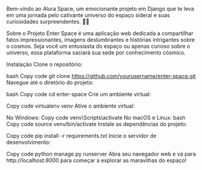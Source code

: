 Bem-vindo ao Alura Space, um emocionante projeto em Django que te leva em uma jornada pelo cativante universo do espaço sideral e suas curiosidades surpreendentes. 🚀🌌

Sobre o Projeto
Enter Space é uma aplicação web dedicada a compartilhar fatos impressionantes, imagens deslumbrantes e histórias intrigantes sobre o cosmos. Seja você um entusiasta do espaço ou apenas curioso sobre o universo, essa plataforma saciará sua sede por conhecimento cósmico.

Instalação
Clone o repositório:

bash
Copy code
git clone https://github.com/yourusername/enter-space.git
Navegue até o diretório do projeto:

bash
Copy code
cd enter-space
Crie um ambiente virtual:

Copy code
virtualenv venv
Ative o ambiente virtual:

No Windows:
Copy code
venv\Scripts\activate
No macOS e Linux:
bash
Copy code
source venv/bin/activate
Instale as dependências do projeto:

Copy code
pip install -r requirements.txt
Inicie o servidor de desenvolvimento:

Copy code
python manage.py runserver
Abra seu navegador web e vá para http://localhost:8000 para começar a explorar as maravilhas do espaço!


